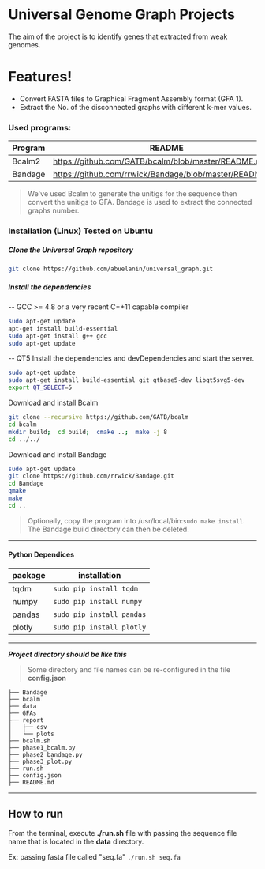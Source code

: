 # Universal Genome Graph Projects

The aim of the project is to identify genes that extracted from weak genomes.

# Features!

  - Convert FASTA files to Graphical Fragment Assembly format (GFA 1).
  - Extract the No. of the disconnected graphs with different k-mer values.

### Used programs:

| Program | README |
| ------ | ------ |
| Bcalm2 | https://github.com/GATB/bcalm/blob/master/README.md|
| Bandage | https://github.com/rrwick/Bandage/blob/master/README.md |

> We've used Bcalm to generate the unitigs for the sequence then convert the unitigs to GFA.
> Bandage is used to extract the connected graphs number.



### Installation (Linux) Tested on Ubuntu 


##### Clone the Universal Graph repository

```sh
git clone https://github.com/abuelanin/universal_graph.git
```


##### Install the dependencies
-- GCC >= 4.8 or a very recent C++11 capable compiler

```sh
sudo apt-get update
apt-get install build-essential
sudo apt-get install g++ gcc
sudo apt-get update
```
-- QT5
Install the dependencies and devDependencies and start the server.
```sh
sudo apt-get update
sudo apt-get install build-essential git qtbase5-dev libqt5svg5-dev
export QT_SELECT=5
```

Download and install Bcalm

```sh
git clone --recursive https://github.com/GATB/bcalm 
cd bcalm
mkdir build;  cd build;  cmake ..;  make -j 8
cd ../../
```

Download and install Bandage

```sh
sudo apt-get update
git clone https://github.com/rrwick/Bandage.git
cd Bandage
qmake
make
cd ..
```

> Optionally, copy the program into /usr/local/bin:```sudo make install```. The Bandage build directory can then be deleted.


----------

#### Python Dependices
| package | installation |
|--|--|
| tqdm | `sudo pip install tqdm` |
| numpy | `sudo pip install numpy`|
| pandas | `sudo pip install pandas`|
| plotly | `sudo pip install plotly` |


----------
***Project directory should be like this***

> Some directory and file names can be re-configured in the file **config.json**

```
├── Bandage
├── bcalm
├── data
├── GFAs
├── report
│   ├── csv
│   └── plots
├── bcalm.sh
├── phase1_bcalm.py
├── phase2_bandage.py
├── phase3_plot.py
├── run.sh
├── config.json
├── README.md
```


----------



## How to run
From the terminal, execute **./run.sh** file with passing the sequence file name that is located in the **data** directory.

Ex: passing fasta file called "seq.fa"  `./run.sh seq.fa`

